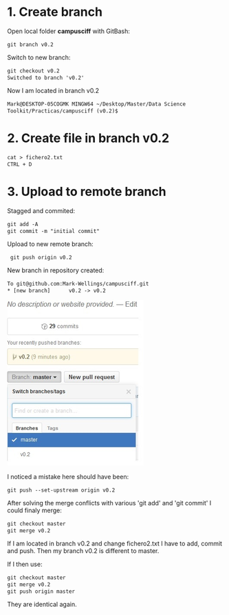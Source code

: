 # 1. Create branch


Open local folder **campusciff** with GitBash:



    git branch v0.2


Switch to new branch:


    git checkout v0.2
    Switched to branch 'v0.2'


Now I am located in branch v0.2

    Mark@DESKTOP-05COGMK MINGW64 ~/Desktop/Master/Data Science             Toolkit/Practicas/campusciff (v0.2)$
    
    
# 2. Create file in branch v0.2

    cat > fichero2.txt
    CTRL + D


# 3. Upload to remote branch


Stagged and commited: 

    git add -A
    git commit -m "initial commit"
    
Upload to new remote branch:
     
     
     git push origin v0.2
     
New branch in repository created:


    To git@github.com:Mark-Wellings/campusciff.git
    * [new branch]      v0.2 -> v0.2



![ignored](https://github.com/Mark-Wellings/campusciff/blob/master/newbranch.jpg)


I noticed a mistake here should have been: 

    
    git push --set-upstream origin v0.2 



After solving the merge conflicts with various 'git add' and 'git commit' I could finaly merge:



    git checkout master
    git merge v0.2

If I am located in branch v0.2 and change fichero2.txt I have to add, commit and push. Then my branch v0.2 is different to master. 

If I then use: 


    git checkout master
    git merge v0.2
    git push origin master


They are identical again. 




 